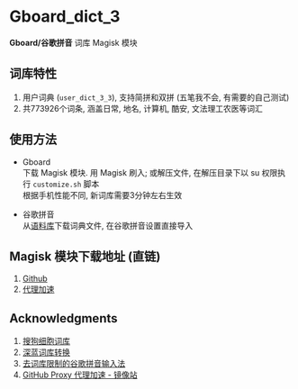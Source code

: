 # Gboard_dict_3

**Gboard/谷歌拼音** 词库 Magisk 模块

## 词库特性

1. 用户词典 (```user_dict_3_3```), 支持简拼和双拼 (五笔我不会, 有需要的自己测试)
2. 共773926个词条, 涵盖日常, 地名, 计算机, 酷安, 文法理工农医等词汇


## 使用方法

- Gboard <br>
    下载 Magisk 模块. 用 Magisk 刷入; 或解压文件, 在解压目录下以 su 权限执行 ```customize.sh``` 脚本 <br>
    根据手机性能不同, 新词库需要3分钟左右生效

- 谷歌拼音 <br>
    从[语料库](https://github.com/entr0pia/Gboard_dict_3/tree/master/corpus)下载词典文件, 在谷歌拼音设置直接导入



## Magisk 模块下载地址 (直链)

1. [Github](https://github.com/entr0pia/Magisk-Modules-Repo/releases/download/latest/Gboard_dict_3.zip)
2. [代理加速](https://ghproxy.com/https://github.com/entr0pia/Magisk-Modules-Repo/releases/download/latest/Gboard_dict_3.zip)

## Acknowledgments

1. [搜狗细胞词库](https://pinyin.sogou.com/dict/)
2. [深蓝词库转换](https://github.com/studyzy/imewlconverter)
3. [去词库限制的谷歌拼音输入法](https://www.coolapk.com/feed/24163072)
4. [GitHub Proxy 代理加速 - 镜像站](https://ghproxy.com/)